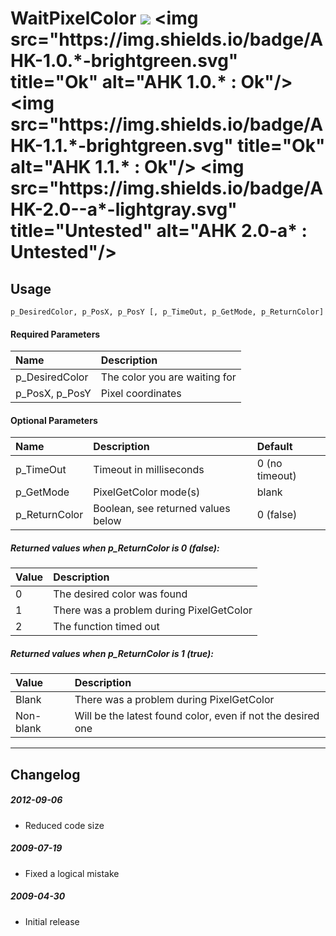 # WaitPixelColor [![](https://img.shields.io/badge/License-AGPL_v3-blue.svg)](https://tldrlegal.com/license/gnu-affero-general-public-license-v3-(agpl-3.0)) <img src="https://img.shields.io/badge/AHK-1.0.*-brightgreen.svg" title="Ok" alt="AHK 1.0.* : Ok"/> <img src="https://img.shields.io/badge/AHK-1.1.*-brightgreen.svg" title="Ok" alt="AHK 1.1.* : Ok"/> <img src="https://img.shields.io/badge/AHK-2.0--a*-lightgray.svg" title="Untested" alt="AHK 2.0-a* : Untested"/>

## Usage
```p_DesiredColor, p_PosX, p_PosY [, p_TimeOut, p_GetMode, p_ReturnColor]```

#### Required Parameters
| Name | Description |
| :--- | :--- |
| p_DesiredColor | The color you are waiting for |
| p_PosX, p_PosY | Pixel coordinates |

#### Optional Parameters
| Name | Description | Default |
| :--- | :--- | :--- |
| p_TimeOut | Timeout in milliseconds | 0 (no timeout) |
| p_GetMode | PixelGetColor mode(s) | blank |
| p_ReturnColor | Boolean, see returned values below | 0 (false) |

##### Returned values when *p_ReturnColor* is 0 (false):
| Value | Description |
| :--- | :--- |
| 0 | The desired color was found |
| 1 | There was a problem during PixelGetColor |
| 2 | The function timed out |

##### Returned values when *p_ReturnColor* is 1 (true):
| Value | Description |
| :--- | :--- |
| Blank | There was a problem during PixelGetColor |
| Non-blank | Will be the latest found color, even if not the desired one |

-----------------------

## Changelog

##### 2012-09-06
* Reduced code size

##### 2009-07-19
* Fixed a logical mistake

##### 2009-04-30
* Initial release
